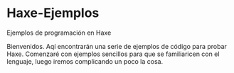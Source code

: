 Haxe-Ejemplos
=============

Ejemplos de programación en Haxe

Bienvenidos. Aqí encontrarán una serie de ejemplos de código para probar Haxe.
Comenzaré con ejemplos sencillos para que se familiaricen con el lenguaje, luego iremos complicando un poco la cosa.
